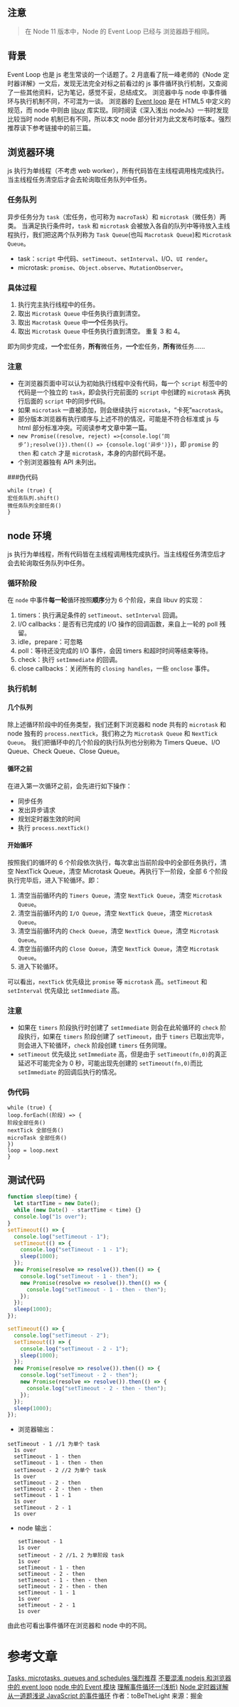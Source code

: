 ## 注意

> 在 Node 11 版本中，Node 的 Event Loop 已经与 浏览器趋于相同。

## 背景

Event Loop 也是 js 老生常谈的一个话题了。2 月底看了阮一峰老师的《Node 定时器详解》一文后，发现无法完全对标之前看过的 js 事件循环执行机制，又查阅了一些其他资料，记为笔记，感觉不妥，总结成文。
浏览器中与 node 中事件循环与执行机制不同，不可混为一谈。
浏览器的 [Event loop](https://www.w3.org/TR/html5/webappapis.html#event-loops) 是在 HTML5 中定义的规范，而 node 中则由 [libuv](http://thlorenz.com/learnuv/book/history/history_1.html) 库实现。同时阅读《深入浅出 nodeJs》一书时发现比较当时 node 机制已有不同，所以本文 node 部分针对为此文发布时版本。强烈推荐读下参考链接中的前三篇。

## 浏览器环境

js 执行为单线程（不考虑 web worker），所有代码皆在主线程调用栈完成执行。当主线程任务清空后才会去轮询取任务队列中任务。

### 任务队列

异步任务分为 `task`（宏任务，也可称为 `macroTask`）和 `microtask`（微任务）两类。
当满足执行条件时，`task` 和 `microtask` 会被放入各自的队列中等待放入主线程执行，我们把这两个队列称为 `Task Queue`(也叫 `Macrotask Queue`)和 `Microtask Queue`。

- task：`script` 中代码、`setTimeout`、`setInterval`、I/O、`UI render`。
- microtask: `promise`、`Object.observe`、`MutationObserver`。

### 具体过程

1. 执行完主执行线程中的任务。
2. 取出 `Microtask Queue` 中任务执行直到清空。
3. 取出 `Macrotask Queue` 中**一个**任务执行。
4. 取出 `Microtask Queue` 中任务执行直到清空。
   重复 3 和 4。

即为同步完成，**一个**宏任务，**所有**微任务，**一个**宏任务，**所有**微任务......

### 注意

- 在浏览器页面中可以认为初始执行线程中没有代码，每一个 `script` 标签中的代码是一个独立的 `task`，即会执行完前面的 `script` 中创建的 `microtask` 再执行后面的 `script` 中的同步代码。
- 如果 `microtask` 一直被添加，则会继续执行 `microtask`，“卡死”`macrotask`。
- 部分版本浏览器有执行顺序与上述不符的情况，可能是不符合标准或 js 与 html 部分标准冲突。可阅读参考文章中第一篇。
- `new Promise((resolve, reject) =>{console.log(‘同步’);resolve()}).then(() => {console.log('异步')})`，即 `promise` 的 `then` 和 `catch` 才是 `microtask`，本身的内部代码不是。
- 个别浏览器独有 API 未列出。

###伪代码

```
while (true) {
宏任务队列.shift()
微任务队列全部任务()
}
```

## node 环境

js 执行为单线程，所有代码皆在主线程调用栈完成执行。当主线程任务清空后才会去轮询取任务队列中任务。

### 循环阶段

在 `node` 中事件**每一轮**循环按照**顺序**分为 6 个阶段，来自 libuv 的实现：

1. timers：执行满足条件的 `setTimeout`、`setInterval` 回调。
2. I/O callbacks：是否有已完成的 I/O 操作的回调函数，来自上一轮的 poll 残留。
3. idle，prepare：可忽略
4. poll：等待还没完成的 I/O 事件，会因 timers 和超时时间等结束等待。
5. check：执行 `setImmediate` 的回调。
6. close callbacks：关闭所有的 `closing handles`，一些 `onclose` 事件。

### 执行机制

#### 几个队列

除上述循环阶段中的任务类型，我们还剩下浏览器和 node 共有的 `microtask` 和 node 独有的 `process.nextTick`，我们称之为 `Microtask Queue` 和 `NextTick Queue`。
我们把循环中的几个阶段的执行队列也分别称为 Timers Queue、I/O Queue、Check Queue、Close Queue。

#### 循环之前

在进入第一次循环之前，会先进行如下操作：

- 同步任务
- 发出异步请求
- 规划定时器生效的时间
- 执行 `process.nextTick()`

#### 开始循环

按照我们的循环的 6 个阶段依次执行，每次拿出当前阶段中的全部任务执行，清空 NextTick Queue，清空 Microtask Queue。再执行下一阶段，全部 6 个阶段执行完毕后，进入下轮循环。即：

1. 清空当前循环内的 `Timers Queue`，清空 `NextTick Queue`，清空 `Microtask Queue`。
2. 清空当前循环内的 `I/O Queue`，清空 `NextTick Queue`，清空 `Microtask Queue`。
3. 清空当前循环内的 `Check Queue`，清空 `NextTick Queue`，清空 `Microtask Queue`。
4. 清空当前循环内的 `Close Queue`，清空 `NextTick Queue`，清空 `Microtask Queue`。
5. 进入下轮循环。

可以看出，`nextTick` 优先级比 `promise` 等 `microtask` 高。`setTimeout` 和 `setInterval` 优先级比 `setImmediate` 高。

### 注意

- 如果在 `timers` 阶段执行时创建了 `setImmediate` 则会在此轮循环的 `check` 阶段执行，如果在 `timers` 阶段创建了 `setTimeout`，由于 `timers` 已取出完毕，则会进入下轮循环，`check` 阶段创建 `timers` 任务同理。
- `setTimeout` 优先级比 `setImmediate` 高，但是由于 `setTimeout(fn,0)`的真正延迟不可能完全为 0 秒，可能出现先创建的 `setTimeout(fn,0)`而比 `setImmediate` 的回调后执行的情况。

### 伪代码

```
while (true) {
loop.forEach((阶段) => {
阶段全部任务()
nextTick 全部任务()
microTask 全部任务()
})
loop = loop.next
}
```

## 测试代码

```js
function sleep(time) {
  let startTime = new Date();
  while (new Date() - startTime < time) {}
  console.log("1s over");
}
setTimeout(() => {
  console.log("setTimeout - 1");
  setTimeout(() => {
    console.log("setTimeout - 1 - 1");
    sleep(1000);
  });
  new Promise(resolve => resolve()).then(() => {
    console.log("setTimeout - 1 - then");
    new Promise(resolve => resolve()).then(() => {
      console.log("setTimeout - 1 - then - then");
    });
  });
  sleep(1000);
});

setTimeout(() => {
  console.log("setTimeout - 2");
  setTimeout(() => {
    console.log("setTimeout - 2 - 1");
    sleep(1000);
  });
  new Promise(resolve => resolve()).then(() => {
    console.log("setTimeout - 2 - then");
    new Promise(resolve => resolve()).then(() => {
      console.log("setTimeout - 2 - then - then");
    });
  });
  sleep(1000);
});
```

- 浏览器输出：

```
setTimeout - 1 //1 为单个 task
  1s over
  setTimeout - 1 - then
  setTimeout - 1 - then - then
  setTimeout - 2 //2 为单个 task
  1s over
  setTimeout - 2 - then
  setTimeout - 2 - then - then
  setTimeout - 1 - 1
  1s over
  setTimeout - 2 - 1
  1s over
```

- node 输出：
  ```
  setTimeout - 1
  1s over
  setTimeout - 2 //1、2 为单阶段 task
  1s over
  setTimeout - 1 - then
  setTimeout - 2 - then
  setTimeout - 1 - then - then
  setTimeout - 2 - then - then
  setTimeout - 1 - 1
  1s over
  setTimeout - 2 - 1
  1s over
  ```

由此也可看出事件循环在浏览器和 node 中的不同。

# 参考文章

[Tasks, microtasks, queues and schedules 强烈推荐](https://jakearchibald.com/2015/tasks-microtasks-queues-and-schedules/)
[不要混淆 nodejs 和浏览器中的 event loop](https://cnodejs.org/topic/5a9108d78d6e16e56bb80882)
[node 中的 Event 模块](https://github.com/SunShinewyf/issue-blog/issues/34)
[理解事件循环一(浅析)](https://github.com/ccforward/cc/issues/47)
[Node 定时器详解](http://www.ruanyifeng.com/blog/2018/02/node-event-loop.html)
[从一道题浅说 JavaScript 的事件循环](https://github.com/dwqs/blog/issues/61)
作者：toBeTheLight
来源：掘金
